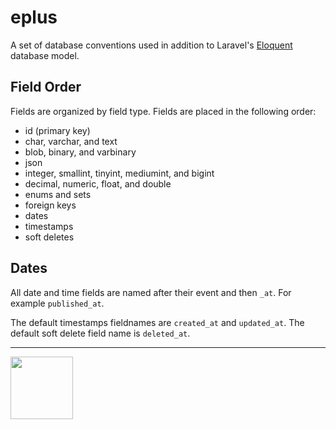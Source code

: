 # eplus

<style>@import url("//readme.codeadam.ca/readme.css");</style>

A set of database conventions used in addition to Laravel's [Eloquent](https://laravel.com/docs/10.x/eloquent) database model.

## Field Order

Fields are organized by field type. Fields are placed in the following order:

 - id (primary key)
 - char, varchar, and text
 - blob, binary, and varbinary
 - json
 - integer, smallint, tinyint, mediumint, and bigint
 - decimal, numeric, float, and double
 - enums and sets
 - foreign keys
 - dates
 - timestamps
 - soft deletes

## Dates

All date and time fields are named after their event and then `_at`. For example `published_at`. 

The default timestamps fieldnames are `created_at` and `updated_at`. The default soft delete field name is `deleted_at`. 

---

<a href="https://codeadam.ca">
<img src="https://cdn.codeadam.ca/images@1.0.0/codeadam-logo-coloured-horizontal.png" width="100">
</a>
